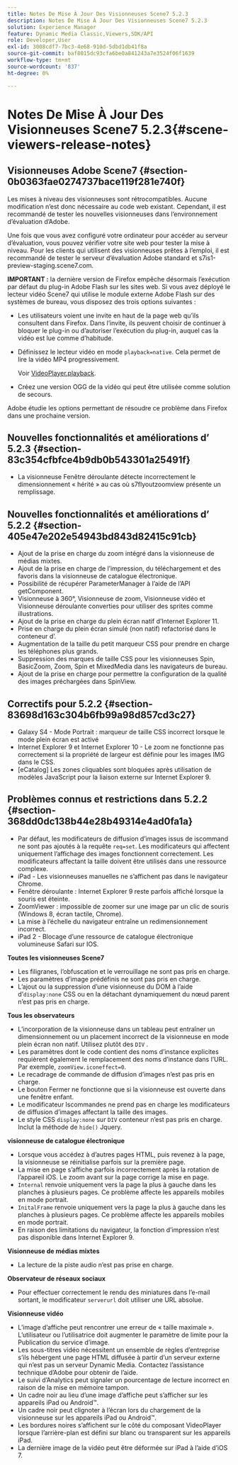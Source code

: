 ```yaml
---
title: Notes De Mise À Jour Des Visionneuses Scene7 5.2.3
description: Notes De Mise À Jour Des Visionneuses Scene7 5.2.3
solution: Experience Manager
feature: Dynamic Media Classic,Viewers,SDK/API
role: Developer,User
exl-id: 3008cdf7-7bc3-4e68-910d-5dbd1db41f8a
source-git-commit: baf8015dc93cfa6be0a841243a7e3524f06f1639
workflow-type: tm+mt
source-wordcount: '837'
ht-degree: 0%

---
```


# Notes De Mise À Jour Des Visionneuses Scene7 5.2.3{#scene-viewers-release-notes}

## Visionneuses Adobe Scene7 {#section-0b0363fae0274737bace119f281e740f}

Les mises à niveau des visionneuses sont rétrocompatibles. Aucune modification n’est donc nécessaire au code web existant. Cependant, il est recommandé de tester les nouvelles visionneuses dans l’environnement d’évaluation d’Adobe.

Une fois que vous avez configuré votre ordinateur pour accéder au serveur d’évaluation, vous pouvez vérifier votre site web pour tester la mise à niveau. Pour les clients qui utilisent des visionneuses prêtes à l’emploi, il est recommandé de tester le serveur d’évaluation Adobe standard et s7is1-preview-staging.scene7.com.

**IMPORTANT :** la dernière version de Firefox empêche désormais l’exécution par défaut du plug-in Adobe Flash sur les sites web. Si vous avez déployé le lecteur vidéo Scene7 qui utilise le module externe Adobe Flash sur des systèmes de bureau, vous disposez des trois options suivantes :

* Les utilisateurs voient une invite en haut de la page web qu’ils consultent dans Firefox. Dans l’invite, ils peuvent choisir de continuer à bloquer le plug-in ou d’autoriser l’exécution du plug-in, auquel cas la vidéo est lue comme d’habitude.
* Définissez le lecteur vidéo en mode `playback=native`. Cela permet de lire la vidéo MP4 progressivement.

  Voir [VideoPlayer.playback](../../c-html5-s7-aem-asset-viewers/c-html5-video-reference/c-html5-video-cmdref/r-html5-video-viewer-conf-attrib-videoplayer-playback.md#reference-13ec45db4cd4443b842f310153623221).

* Créez une version OGG de la vidéo qui peut être utilisée comme solution de secours.

Adobe étudie les options permettant de résoudre ce problème dans Firefox dans une prochaine version.

## Nouvelles fonctionnalités et améliorations d’ 5.2.3 {#section-83c354cfbfce4b9db0b543301a25491f}

* La visionneuse Fenêtre déroulante détecte incorrectement le dimensionnement « hérité » au cas où s7flyoutzoomview présente un remplissage.

## Nouvelles fonctionnalités et améliorations d’ 5.2.2 {#section-405e47e202e54943bd843d82415c91cb}

* Ajout de la prise en charge du zoom intégré dans la visionneuse de médias mixtes.
* Ajout de la prise en charge de l’impression, du téléchargement et des favoris dans la visionneuse de catalogue électronique.
* Possibilité de récupérer ParameterManager à l’aide de l’API getComponent.
* Visionneuse à 360°, Visionneuse de zoom, Visionneuse vidéo et Visionneuse déroulante converties pour utiliser des sprites comme illustrations.
* Ajout de la prise en charge du plein écran natif d’Internet Explorer 11.
* Prise en charge du plein écran simulé (non natif) refactorisé dans le conteneur d’.
* Augmentation de la taille du petit marqueur CSS pour prendre en charge les téléphones plus grands.
* Suppression des marques de taille CSS pour les visionneuses Spin, BasicZoom, Zoom, Spin et MixedMedia dans les navigateurs de bureau.
* Ajout de la prise en charge pour permettre la configuration de la qualité des images préchargées dans SpinView.

## Correctifs pour 5.2.2 {#section-83698d163c304b6fb99a98d857cd3c27}

* Galaxy S4 - Mode Portrait : marqueur de taille CSS incorrect lorsque le mode plein écran est activé
* Internet Explorer 9 et Internet Explorer 10 - Le zoom ne fonctionne pas correctement si la propriété de largeur est définie pour les images IMG dans le CSS.
* [eCatalog] Les zones cliquables sont bloquées après utilisation de modèles JavaScript pour la liaison externe sur Internet Explorer 9.

## Problèmes connus et restrictions dans 5.2.2 {#section-368dd0dc138b44e28b49314e4ad0fa1a}

* Par défaut, les modificateurs de diffusion d’images issus de iscommand ne sont pas ajoutés à la requête `req=set`. Les modificateurs qui affectent uniquement l’affichage des images fonctionnent correctement. Les modificateurs affectant la taille doivent être utilisés dans une ressource complexe.
* iPad - Les visionneuses manuelles ne s’affichent pas dans le navigateur Chrome.
* Fenêtre déroulante : Internet Explorer 9 reste parfois affiché lorsque la souris est éteinte.
* ZoomViewer : impossible de zoomer sur une image par un clic de souris (Windows 8, écran tactile, Chrome).
* La mise à l’échelle du navigateur entraîne un redimensionnement incorrect.
* iPad 2 - Blocage d’une ressource de catalogue électronique volumineuse Safari sur IOS.

**Toutes les visionneuses Scene7**

* Les filigranes, l’obfuscation et le verrouillage ne sont pas pris en charge.
* Les paramètres d’image prédéfinis ne sont pas pris en charge.
* L’ajout ou la suppression d’une visionneuse du DOM à l’aide d’`display:none` CSS ou en la détachant dynamiquement du nœud parent n’est pas pris en charge.

**Tous les observateurs**

* L’incorporation de la visionneuse dans un tableau peut entraîner un dimensionnement ou un placement incorrect de la visionneuse en mode plein écran non natif. Utilisez plutôt des `DIV` .
* Les paramètres dont le code contient des noms d’instance explicites requièrent également le remplacement des noms d’instance dans l’URL. Par exemple, `zoomView.iconeffect=0`.
* Le recadrage de commande de diffusion d’images n’est pas pris en charge.
* Le bouton Fermer ne fonctionne que si la visionneuse est ouverte dans une fenêtre enfant.
* Le modificateur Iscommandes ne prend pas en charge les modificateurs de diffusion d’images affectant la taille des images.
* Le style CSS `display:none` sur `DIV` conteneur n’est pas pris en charge. Inclut la méthode de `hide()` Jquery.

**visionneuse de catalogue électronique**

* Lorsque vous accédez à d’autres pages HTML, puis revenez à la page, la visionneuse se réinitialise parfois sur la première page.
* La mise en page s’affiche parfois incorrectement après la rotation de l’appareil iOS. Le zoom avant sur la page corrige la mise en page.
* `Internal` renvoie uniquement vers la page la plus à gauche dans les planches à plusieurs pages. Ce problème affecte les appareils mobiles en mode portrait.
* `InitalFrame` renvoie uniquement vers la page la plus à gauche dans les planches à plusieurs pages. Ce problème affecte les appareils mobiles en mode portrait.
* En raison des limitations du navigateur, la fonction d’impression n’est pas disponible dans Internet Explorer 9.

**Visionneuse de médias mixtes**

* La lecture de la piste audio n’est pas prise en charge.

**Observateur de réseaux sociaux**

* Pour effectuer correctement le rendu des miniatures dans l’e-mail sortant, le modificateur `serverurl` doit utiliser une URL absolue.

**Visionneuse vidéo**

* L’image d’affiche peut rencontrer une erreur de « taille maximale ». L’utilisateur ou l’utilisatrice doit augmenter le paramètre de limite pour la Publication du service d’image.
* Les sous-titres vidéo nécessitent un ensemble de règles d’entreprise s’ils hébergent une page HTML diffusée à partir d’un serveur externe qui n’est pas un serveur Dynamic Media. Contactez l’assistance technique d’Adobe pour obtenir de l’aide.
* Le suivi d’Analytics peut signaler un pourcentage de lecture incorrect en raison de la mise en mémoire tampon.
* Un cadre noir au lieu d’une image d’affiche peut s’afficher sur les appareils iPad ou Android™.
* Un cadre noir peut clignoter à l’écran lors du chargement de la visionneuse sur les appareils iPad ou Android™.
* Les bordures noires s’affichent sur le côté du composant VideoPlayer lorsque l’arrière-plan est défini sur blanc ou transparent sur les appareils iPad.
* La dernière image de la vidéo peut être déformée sur iPad à l’aide d’iOS 7.
